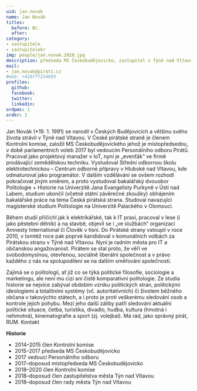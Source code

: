 ```yaml
---
uid: jan.novak
name: Jan Novák
titles:
  before: Bc.
  after:
category:
- zastupitele
- zastupitelekr
img: people/jan.novak.2020.jpg
description: předseda MS Českobudějovicko, zastupitel v Týně nad Vltavou a Jihočeském kraji
mail:
- jan.novak@pirati.cz
#mob: +420777154693
profiles:
  github:
  facebook:				
  twitter:
  linkedin:
ordpms: 1 
ordkr: 2
---
```


Jan Novák (*19. 1. 1991) se narodil v Českých Budějovicích a většinu svého života strávil v Týně nad Vltavou. V České pirátské straně je členem Kontrolní komise, založil MS Českobudějovického jehož je místopředsedou, v době parlamentních voleb 2017 byl vedoucím Personálního odboru Pirátů. Pracoval jako projektový manažer v IoT, nyní je „evenťák“ ve firmě prodávající zemědělskou techniku. Vystudoval Střední odbornou školu elektrotechnickou – Centrum odborné přípravy v Hluboké nad Vltavou, kde odmaturoval jako programátor. V dalším vzdělávání se ovšem rozhodl pokračovat jiným směrem, a proto vystudoval bakalářský dvouobor Politologie + Historie na Univerzitě Jana Evangelisty Purkyně v Ústí nad Labem, studium ukončil (včetně státní závěrečné zkoušky) obhájením bakalářské práce na téma Česká pirátská strana. Studoval navazující magisterské studium Politologie na Univerzitě Palackého v Olomouci.

Během studií přičichl jak k elektrikářské, tak k IT praxi, pracoval v lese (i jako pěstební dělník) a na stavbě, objevil se i „ve službách“ organizací Amnesty International či Člověk v tísni. Do Pirátské strany vstoupil v roce 2010, v tomtéž roce pak poprvé kandidoval v komunálních volbách za Pirátskou stranu v Týně nad Vltavou. Nyní je radním města pro IT a občanskou angažovanost. Pirátem se stal proto, že věří ve svobodomyslnou, otevřenou, sociálně liberální společnost a v právo každého z nás na spolupodílení se na dalším směřování společnosti.

Zajímá se o politologii, ať již co se týká politické filosofie, sociologie a marketingu, ale není mu cizí ani čistě komparativní politologie. Ze studia historie se nejvíce zabýval obdobím vzniku politických stran, politickými ideologiemi a totalitními systémy (vč. autoritativních) či životem běžného občana v takovýchto státech, a i proto je proti veškerému sledování osob a kontrole jejich pohybu. Mezi jeho další záliby patří sledování aktuální politické situace, četba, turistika, divadlo, hudba, kultura (hmotná i nehmotná), kinematografie a sport (zj. volejbal). Má rád, jako správný pirát, RUM.
Kontakt

**Historie**
 - 2014–2015 člen Kontrolní komise<br>
 - 2015–2017 předseda MS Českobudějovicko<br>
 - 2017 vedoucí Personálního odboru<br>
 - 2017–doposud místopředseda MS Českobudějovicko<br>
 - 2018–2020 člen Kontrolní komise<br>
 - 2018–doposud člen zastupitelstva města Týn nad Vltavou<br>
 - 2018–doposud člen rady města Týn nad Vltavou
